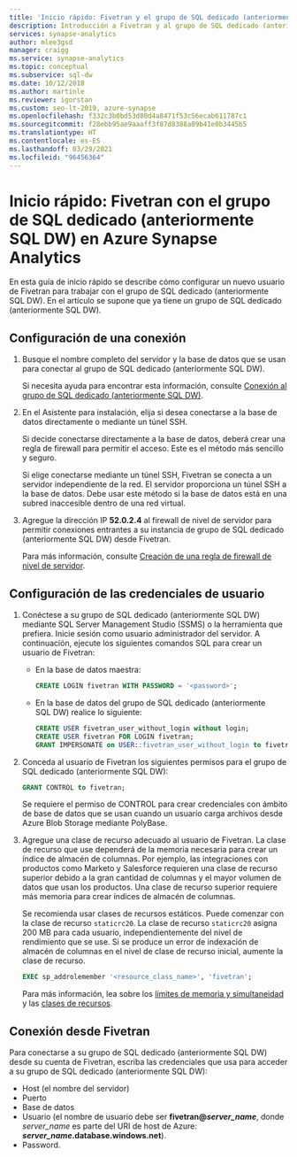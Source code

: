 ```yaml
---
title: 'Inicio rápido: Fivetran y el grupo de SQL dedicado (anteriormente SQL DW)'
description: Introducción a Fivetran y al grupo de SQL dedicado (anteriormente SQL DW) en Azure Synapse Analytics
services: synapse-analytics
author: mlee3gsd
manager: craigg
ms.service: synapse-analytics
ms.topic: conceptual
ms.subservice: sql-dw
ms.date: 10/12/2018
ms.author: martinle
ms.reviewer: igorstan
ms.custom: seo-lt-2019, azure-synapse
ms.openlocfilehash: f332c3b0bd53d80d4a8471f53c56ecab611787c1
ms.sourcegitcommit: f28ebb95ae9aaaff3f87d8388a09b41e0b3445b5
ms.translationtype: HT
ms.contentlocale: es-ES
ms.lasthandoff: 03/29/2021
ms.locfileid: "96456364"
---
```

# <a name="quickstart-fivetran-with-dedicated-sql-pool-formerly-sql-dw-in-azure-synapse-analytics"></a>Inicio rápido: Fivetran con el grupo de SQL dedicado (anteriormente SQL DW) en Azure Synapse Analytics 

En esta guía de inicio rápido se describe cómo configurar un nuevo usuario de Fivetran para trabajar con el grupo de SQL dedicado (anteriormente SQL DW). En el artículo se supone que ya tiene un grupo de SQL dedicado (anteriormente SQL DW).

## <a name="set-up-a-connection"></a>Configuración de una conexión

1. Busque el nombre completo del servidor y la base de datos que se usan para conectar al grupo de SQL dedicado (anteriormente SQL DW).
    
    Si necesita ayuda para encontrar esta información, consulte [Conexión al grupo de SQL dedicado (anteriormente SQL DW)](sql-data-warehouse-connection-strings.md).

2. En el Asistente para instalación, elija si desea conectarse a la base de datos directamente o mediante un túnel SSH.

   Si decide conectarse directamente a la base de datos, deberá crear una regla de firewall para permitir el acceso. Este es el método más sencillo y seguro.

   Si elige conectarse mediante un túnel SSH, Fivetran se conecta a un servidor independiente de la red. El servidor proporciona un túnel SSH a la base de datos. Debe usar este método si la base de datos está en una subred inaccesible dentro de una red virtual.

3. Agregue la dirección IP **52.0.2.4** al firewall de nivel de servidor para permitir conexiones entrantes a su instancia de grupo de SQL dedicado (anteriormente SQL DW) desde Fivetran.

   Para más información, consulte [Creación de una regla de firewall de nivel de servidor](create-data-warehouse-portal.md#create-a-server-level-firewall-rule).

## <a name="set-up-user-credentials"></a>Configuración de las credenciales de usuario

1. Conéctese a su grupo de SQL dedicado (anteriormente SQL DW) mediante SQL Server Management Studio (SSMS) o la herramienta que prefiera. Inicie sesión como usuario administrador del servidor. A continuación, ejecute los siguientes comandos SQL para crear un usuario de Fivetran:

    - En la base de datos maestra: 
    
      ```sql
      CREATE LOGIN fivetran WITH PASSWORD = '<password>'; 
      ```

    - En la base de datos del grupo de SQL dedicado (anteriormente SQL DW) realice lo siguiente:

      ```sql
      CREATE USER fivetran_user_without_login without login;
      CREATE USER fivetran FOR LOGIN fivetran;
      GRANT IMPERSONATE on USER::fivetran_user_without_login to fivetran;
      ```

2. Conceda al usuario de Fivetran los siguientes permisos para el grupo de SQL dedicado (anteriormente SQL DW):

    ```sql
    GRANT CONTROL to fivetran;
    ```

    Se requiere el permiso de CONTROL para crear credenciales con ámbito de base de datos que se usan cuando un usuario carga archivos desde Azure Blob Storage mediante PolyBase.

3. Agregue una clase de recurso adecuado al usuario de Fivetran. La clase de recurso que use dependerá de la memoria necesaria para crear un índice de almacén de columnas. Por ejemplo, las integraciones con productos como Marketo y Salesforce requieren una clase de recurso superior debido a la gran cantidad de columnas y el mayor volumen de datos que usan los productos. Una clase de recurso superior requiere más memoria para crear índices de almacén de columnas.

    Se recomienda usar clases de recursos estáticos. Puede comenzar con la clase de recurso `staticrc20`. La clase de recurso `staticrc20` asigna 200 MB para cada usuario, independientemente del nivel de rendimiento que se use. Si se produce un error de indexación de almacén de columnas en el nivel de clase de recurso inicial, aumente la clase de recurso.

    ```sql
    EXEC sp_addrolemember '<resource_class_name>', 'fivetran';
    ```

    Para más información, lea sobre los [límites de memoria y simultaneidad](memory-concurrency-limits.md) y las [clases de recursos](sql-data-warehouse-memory-optimizations-for-columnstore-compression.md#ways-to-allocate-more-memory).


## <a name="connect-from-fivetran"></a>Conexión desde Fivetran

Para conectarse a su grupo de SQL dedicado (anteriormente SQL DW) desde su cuenta de Fivetran, escriba las credenciales que usa para acceder a su grupo de SQL dedicado (anteriormente SQL DW): 

* Host (el nombre del servidor)
* Puerto
* Base de datos
* Usuario (el nombre de usuario debe ser **fivetran\@_server_name_**, donde *server_name* es parte del URI de host de Azure: **_server\_name_.database.windows.net**).
* Password.
